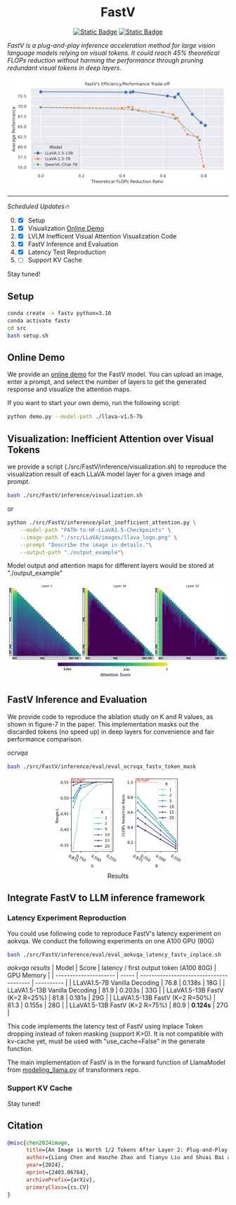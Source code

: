 <h1 align="center">FastV</h1>

<p align="center">
<a href="https://arxiv.org/abs/2403.06764">
<img alt="Static Badge" src="https://img.shields.io/badge/FastV-ArXiv-red"></a>

<a href="https://www.fastv.work/">
<img alt="Static Badge" src="https://img.shields.io/badge/Demo-Gradio-yellow"></a>
</p>

*FastV is a plug-and-play inference acceleration method for large vision language models relying on visual tokens. It could reach 45\% theoretical FLOPs reduction without harming the performance through pruning redundant visual tokens in deep layers.*

<div align=center>
<img width="600" src="./figs/fastv_tradeoff.png"/>
</div>

---
*Scheduled Updates🔥*

0. - [x] Setup
1. - [x] Visualization [Online Demo](https://www.fastv.work/)
2. - [x] LVLM Inefficent Visual Attention Visualization Code
3. - [x] FastV Inference and Evaluation
4. - [x] Latency Test Reproduction
5. - [ ] Support KV Cache

Stay tuned!

## Setup
```bash
conda create -n fastv python=3.10
conda activate fastv
cd src
bash setup.sh
```


## Online Demo

We provide an [online demo](https://www.fastv.work/) for the FastV model. You can upload an image, enter a prompt, and select the number of layers to get the generated response and visualize the attention maps.

If you want to start your own demo, run the following script:
```bash
python demo.py --model-path ./llava-v1.5-7b
```

## Visualization: Inefficient Attention over Visual Tokens 

we provide a script (./src/FastV/inference/visualization.sh) to reproduce the visualization result of each LLaVA model layer for a given image and prompt.

```bash
bash ./src/FastV/inference/visualization.sh
```
or
```bash
python ./src/FastV/inference/plot_inefficient_attention.py \
    --model-path "PATH-to-HF-LLaVA1.5-Checkpoints" \
    --image-path "./src/LLaVA/images/llava_logo.png" \
    --prompt "Describe the image in details."\
    --output-path "./output_example"\
```

Model output and attention maps for different layers would be stored at "./output_example"

<div align=center>
<img width="600" src="./figs/attn_map.png"/>
</div>

## FastV Inference and Evaluation

We provide code to reproduce the ablation study on K and R values, as shown in figure-7 in the paper. This implementation masks out the discarded tokens (no speed up) in deep layers for convenience and fair performance comparison.

*ocrvqa*
```bash
bash ./src/FastV/inference/eval/eval_ocrvqa_fastv_token_mask
```

<div align=center>
<img width="300" src="./figs/ablation_ocrvqa.png"/><br>
Results 
</div>


## Integrate FastV to LLM inference framework


### Latency Experiment Reproduction
You could use following code to reproduce FastV's latency experiment on aokvqa. We conduct the following experiments on one A100 GPU (80G) 

```bash
bash ./src/FastV/inference/eval/eval_aokvqa_latency_fastv_inplace.sh
```

*aokvqa results*
| Model                 | Score | latency / first output token (A100 80G) | GPU Memory |
| --------------------- | ----- | --------------------------------------- | ---------- |
| LLaVA1.5-7B Vanilla Decoding   | 76.8  | 0.138s                                  | 18G        |
| LLaVA1.5-13B Vanilla Decoding  | 81.9  | 0.203s                                  | 33G        |
| LLaVA1.5-13B FastV (K=2 R=25%) | 81.8  | 0.181s                                  | 29G        |
| LLaVA1.5-13B FastV (K=2 R=50%) | 81.3  | 0.155s                                  | 28G        |
| LLaVA1.5-13B FastV (K=2 R=75%) | 80.9  | **0.124s**                                  | 27G        |

This code implements the latency test of FastV using Inplace Token dropping instead of token masking (support K>0). It is not compatible with kv-cache yet, must be used with "use_cache=False" in the generate function.

The main implementation of FastV is in the forward function of LlamaModel from [modeling_llama.py](https://github.com/pkunlp-icler/FastV/blob/36e71e90c6c8cd5f5de97eebfc2727a83b261327/src/transformers/src/transformers/models/llama/modeling_llama.py#L619) of transformers repo.

### Support KV Cache

Stay tuned!


## Citation
```bib
@misc{chen2024image,
      title={An Image is Worth 1/2 Tokens After Layer 2: Plug-and-Play Inference Acceleration for Large Vision-Language Models}, 
      author={Liang Chen and Haozhe Zhao and Tianyu Liu and Shuai Bai and Junyang Lin and Chang Zhou and Baobao Chang},
      year={2024},
      eprint={2403.06764},
      archivePrefix={arXiv},
      primaryClass={cs.CV}
}
```
